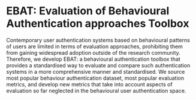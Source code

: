 # EBAT: Evaluation of Behavioural Authentication approaches Toolbox

Contemporary user authentication systems based on behavioural patterns of users are limited in 
terms of evaluation approaches, prohibiting them from gaining widespread adoption outside of the
research community. Therefore, we develop EBAT: a behavioural authentication toolbox that provides
a standardised way to evaluate and compare such authentication systems in a more comprehensive
manner and standardised. We source most popular behaviour authentication dataset, most popular evaluation metrics,
and develop new metrics that take into account aspects of evaluation so far neglected in the 
behavioural user authentication space.